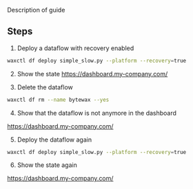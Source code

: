 Description of guide

## Steps

1. Deploy a dataflow with recovery enabled
```sh
waxctl df deploy simple_slow.py --platform --recovery=true
```

2. Show the state
https://dashboard.my-company.com/

3. Delete the dataflow
```sh
waxctl df rm --name bytewax --yes
```

4. Show that the dataflow is not anymore in the dashboard

https://dashboard.my-company.com/

5. Deploy the dataflow again
```sh
waxctl df deploy simple_slow.py --platform --recovery=true
```

6. Show the state again

https://dashboard.my-company.com/

